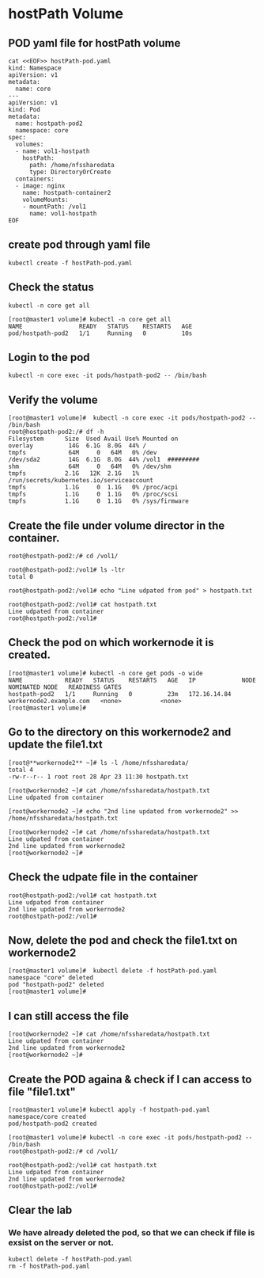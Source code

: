# hostPath Volume
## POD yaml file for hostPath volume
```
cat <<EOF>> hostPath-pod.yaml
kind: Namespace
apiVersion: v1
metadata:
  name: core
---
apiVersion: v1
kind: Pod
metadata:
  name: hostpath-pod2
  namespace: core
spec:
  volumes:
  - name: vol1-hostpath
    hostPath:
      path: /home/nfssharedata
      type: DirectoryOrCreate
  containers:
  - image: nginx
    name: hostpath-container2
    volumeMounts:
    - mountPath: /vol1
      name: vol1-hostpath
EOF
```

## create pod through yaml file

```
kubectl create -f hostPath-pod.yaml
```

## Check the status
```
kubectl -n core get all
```

```
[root@master1 volume]# kubectl -n core get all
NAME                READY   STATUS    RESTARTS   AGE
pod/hostpath-pod2   1/1     Running   0          10s
```

## Login to the pod 
```
kubectl -n core exec -it pods/hostpath-pod2 -- /bin/bash
```

## Verify the volume

```
[root@master1 volume]#  kubectl -n core exec -it pods/hostpath-pod2 -- /bin/bash
root@hostpath-pod2:/# df -h
Filesystem      Size  Used Avail Use% Mounted on
overlay          14G  6.1G  8.0G  44% /
tmpfs            64M     0   64M   0% /dev
/dev/sda2        14G  6.1G  8.0G  44% /vol1  #########
shm              64M     0   64M   0% /dev/shm
tmpfs           2.1G   12K  2.1G   1% /run/secrets/kubernetes.io/serviceaccount
tmpfs           1.1G     0  1.1G   0% /proc/acpi
tmpfs           1.1G     0  1.1G   0% /proc/scsi
tmpfs           1.1G     0  1.1G   0% /sys/firmware
```

## Create the file under volume director in the container.
```
root@hostpath-pod2:/# cd /vol1/

root@hostpath-pod2:/vol1# ls -ltr
total 0

root@hostpath-pod2:/vol1# echo "Line udpated from pod" > hostpath.txt

root@hostpath-pod2:/vol1# cat hostpath.txt 
Line udpated from container
root@hostpath-pod2:/vol1# 
```

## Check the pod on which workernode it is created.
```
[root@master1 volume]# kubectl -n core get pods -o wide
NAME            READY   STATUS    RESTARTS   AGE   IP             NODE                      NOMINATED NODE   READINESS GATES
hostpath-pod2   1/1     Running   0          23m   172.16.14.84   workernode2.example.com   <none>           <none>
[root@master1 volume]# 
```

## Go to the directory on this workernode2 and update the file1.txt

```
[root@**workernode2** ~]# ls -l /home/nfssharedata/
total 4
-rw-r--r-- 1 root root 28 Apr 23 11:30 hostpath.txt

[root@workernode2 ~]# cat /home/nfssharedata/hostpath.txt 
Line udpated from container

[root@workernode2 ~]# echo "2nd line updated from workernode2" >> /home/nfssharedata/hostpath.txt 

[root@workernode2 ~]# cat /home/nfssharedata/hostpath.txt 
Line udpated from container
2nd line updated from workernode2
[root@workernode2 ~]# 
```

## Check the udpate file in the container

```
root@hostpath-pod2:/vol1# cat hostpath.txt 
Line udpated from container
2nd line updated from workernode2
root@hostpath-pod2:/vol1#
```

## Now, delete the pod and check the file1.txt on workernode2
```
[root@master1 volume]#  kubectl delete -f hostPath-pod.yaml 
namespace "core" deleted
pod "hostpath-pod2" deleted
[root@master1 volume]#
```

## I can still access the file
```
[root@workernode2 ~]# cat /home/nfssharedata/hostpath.txt 
Line udpated from container
2nd line updated from workernode2
[root@workernode2 ~]# 
```

## Create the POD againa & check if I can access to file "file1.txt"

```
[root@master1 volume]# kubectl apply -f hostpath-pod.yaml 
namespace/core created
pod/hostpath-pod2 created

[root@master1 volume]# kubectl -n core exec -it pods/hostpath-pod2 -- /bin/bash
root@hostpath-pod2:/# cd /vol1/

root@hostpath-pod2:/vol1# cat hostpath.txt 
Line udpated from container
2nd line updated from workernode2
root@hostpath-pod2:/vol1# 
```

## Clear the lab
### We have already deleted the pod, so that we can check if file is exsist on the server or not.
```
kubectl delete -f hostPath-pod.yaml 
rm -f hostPath-pod.yaml
```

